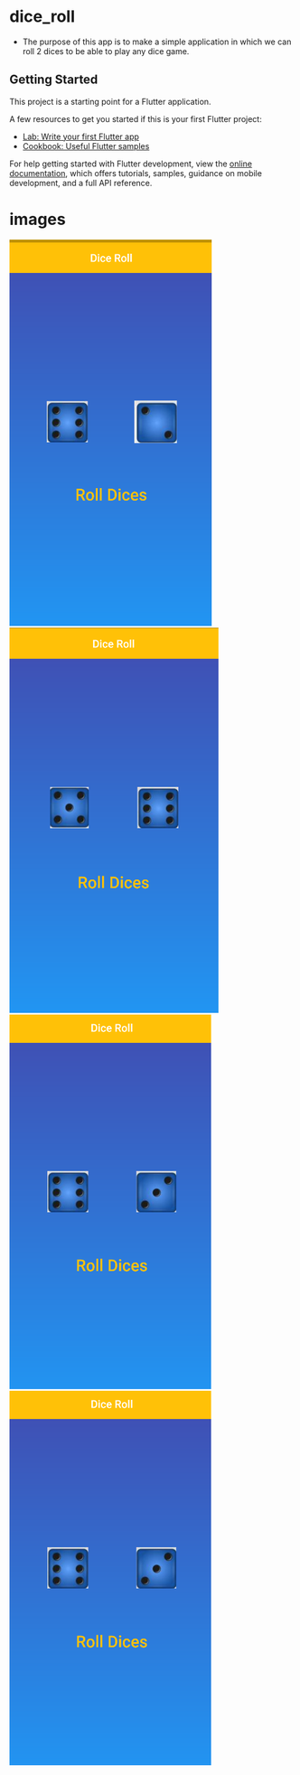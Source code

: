 # dice_roll
* The purpose of this app is to make a simple application in which we can roll 2 dices to be able to play any dice game. 

## Getting Started

This project is a starting point for a Flutter application.

A few resources to get you started if this is your first Flutter project:

- [Lab: Write your first Flutter app](https://docs.flutter.dev/get-started/codelab)
- [Cookbook: Useful Flutter samples](https://docs.flutter.dev/cookbook)

For help getting started with Flutter development, view the
[online documentation](https://docs.flutter.dev/), which offers tutorials,
samples, guidance on mobile development, and a full API reference.


# images
![First Roll](image.png)
![SecondRoll](image-1.png)
![Third Roll](image-2.png)
![Forth Roll](image-3.png)